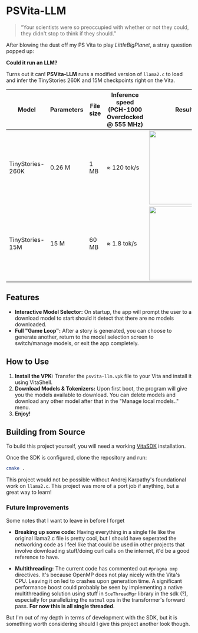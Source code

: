 # PSVita-LLM

> “Your scientists were so preoccupied with whether or not they could, they didn't stop to think if they should.”

After blowing the dust off my PS Vita to play *LittleBigPlanet*, a stray question popped up:

**Could it run an LLM?**

Turns out it can! **PSVita-LLM** runs a modified version of `llama2.c` to load and infer the TinyStories 260K and 15M checkpoints right on the Vita.


| Model | Parameters | File size | Inference speed (PCH-1000 Overclocked @ 555 MHz) | Results |
|-------|------------|-----------|---------------------------------------------------|---------|
| TinyStories-260K | 0.26 M | 1 MB | ≈ 120 tok/s | <img src="https://github.com/user-attachments/assets/1f1924cb-6be6-4b6e-8bee-5eef46ca1782" width="200"> |
| TinyStories-15M | 15 M | 60 MB | ≈ 1.8 tok/s | <img src="https://github.com/user-attachments/assets/0b6ab797-211d-47fb-afcb-13d788cf44a8" width="200"> |


## Features

- **Interactive Model Selector:** On startup, the app will prompt the user to a download model to start should it detect that there are no models downloaded.
- **Full "Game Loop":** After a story is generated, you can choose to generate another, return to the model selection screen to switch/manage models, or exit the app completely.

## How to Use

1.  **Install the VPK:** Transfer the `psvita-llm.vpk` file to your Vita and install it using VitaShell.
2.  **Download Models & Tokenizers:** Upon first boot, the program will give you the models available to download. You can delete models and download any other model after that in the "Manage local models.." menu.
3. **Enjoy!**


## Building from Source

To build this project yourself, you will need a working [VitaSDK](https://vitasdk.org/) installation.

Once the SDK is configured, clone the repository and run:

```bash
cmake .
```

This project would not be possible without Andrej Karpathy's foundational work on `llama2.c`. This project was more of a port job if anything, but a great way to learn!

### Future Improvements

Some notes that I want to leave in before I forget

*   **Breaking up some code:** Having everything in a single file like the original llama2.c file is pretty cool, but I should have seperated the networking code as I feel like that could be used in other projects that involve downloading stuff/doing curl calls on the internet, it'd be a good reference to have.

*   **Multithreading:** The current code has commented out `#pragma omp` directives. It's because OpenMP does not play nicely with the Vita's CPU. Leaving it on led to crashes upon generation time. A significant performance boost could probably be seen by implementing a native multithreading solution using stuff in `SceThreadMgr` library in the sdk (?), especially for parallelizing the `matmul` ops in the transformer's forward pass. **For now this is all single threaded**.

But I'm out of my depth in terms of development with the SDK, but it is something worth considering should I give this project another look though.




